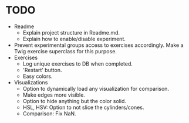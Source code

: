 # TODO

- Readme
    - Explain project structure in Readme.md.
    - Explain how to enable/disable experiment.
- Prevent experimental groups access to exercises accordingly. Make a Twig exercise superclass for this purpose.
- Exercises
    - Log unique exercises to DB when completed.
    - 'Restart' button.
    - Easy colors.
- Visualizations
    - Option to dynamically load any visualization for comparison.
    - Make edges more visible.
    - Option to hide anything but the color solid.
    - HSL, HSV: Option to not slice the cylinders/cones.
    - Comparison: Fix NaN.


